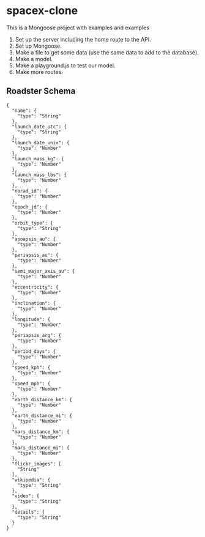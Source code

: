 # spacex-clone
This is a Mongoose project with examples and examples

1. Set up the server including the home route to the API.
2. Set up Mongoose. 
3. Make a file to get some data (use the same data to add to the database).
4. Make a model.
5. Make a playground.js to test our model.
6. Make more routes.

## Roadster Schema

```text
{
  "name": {
    "type": "String"
  },
  "launch_date_utc": {
    "type": "String"
  },
  "launch_date_unix": {
    "type": "Number"
  },
  "launch_mass_kg": {
    "type": "Number"
  },
  "launch_mass_lbs": {
    "type": "Number"
  },
  "norad_id": {
    "type": "Number"
  },
  "epoch_jd": {
    "type": "Number"
  },
  "orbit_type": {
    "type": "String"
  },
  "apoapsis_au": {
    "type": "Number"
  },
  "periapsis_au": {
    "type": "Number"
  },
  "semi_major_axis_au": {
    "type": "Number"
  },
  "eccentricity": {
    "type": "Number"
  },
  "inclination": {
    "type": "Number"
  },
  "longitude": {
    "type": "Number"
  },
  "periapsis_arg": {
    "type": "Number"
  },
  "period_days": {
    "type": "Number"
  },
  "speed_kph": {
    "type": "Number"
  },
  "speed_mph": {
    "type": "Number"
  },
  "earth_distance_km": {
    "type": "Number"
  },
  "earth_distance_mi": {
    "type": "Number"
  },
  "mars_distance_km": {
    "type": "Number"
  },
  "mars_distance_mi": {
    "type": "Number"
  },
  "flickr_images": [
    "String"
  ],
  "wikipedia": {
    "type": "String"
  },
  "video": {
    "type": "String"
  },
  "details": {
    "type": "String"
  }
}
```